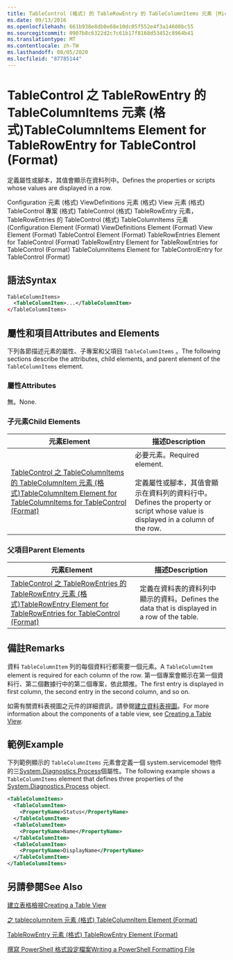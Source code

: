 ```yaml
---
title: TableControl (格式) 的 TableRowEntry 的 TableColumnItems 元素 |Microsoft Docs
ms.date: 09/13/2016
ms.openlocfilehash: 661b938e8db0e68e10dc05f552e4f3a14608bc55
ms.sourcegitcommit: 0907b8c6322d2c7c61b17f8168d53452c8964b41
ms.translationtype: MT
ms.contentlocale: zh-TW
ms.lasthandoff: 08/05/2020
ms.locfileid: "87785144"
---
```

# <a name="tablecolumnitems-element-for-tablerowentry-for-tablecontrol-format"></a><span data-ttu-id="cea20-102">TableControl 之 TableRowEntry 的 TableColumnItems 元素 (格式)</span><span class="sxs-lookup"><span data-stu-id="cea20-102">TableColumnItems Element for TableRowEntry for TableControl (Format)</span></span>

<span data-ttu-id="cea20-103">定義屬性或腳本，其值會顯示在資料列中。</span><span class="sxs-lookup"><span data-stu-id="cea20-103">Defines the properties or scripts whose values are displayed in a row.</span></span>

<span data-ttu-id="cea20-104">Configuration 元素 (格式) ViewDefinitions 元素 (格式) View 元素 (格式) TableControl 專案 (格式) TableControl (格式) TableRowEntry 元素，TableRowEntries 的 TableControl (格式) TableColumnItems 元素 (</span><span class="sxs-lookup"><span data-stu-id="cea20-104">Configuration Element (Format) ViewDefinitions Element (Format) View Element (Format) TableControl Element (Format) TableRowEntries Element for TableControl (Format) TableRowEntry Element for TableRowEntries for TableControl (Format) TableColumnItems Element for TableControlEntry for TableControl (Format)</span></span>

## <a name="syntax"></a><span data-ttu-id="cea20-105">語法</span><span class="sxs-lookup"><span data-stu-id="cea20-105">Syntax</span></span>

```xml
TableColumnItems>
  <TableColumnItem>...</TableColumnItem>
</TableColumnItems>
```

## <a name="attributes-and-elements"></a><span data-ttu-id="cea20-106">屬性和項目</span><span class="sxs-lookup"><span data-stu-id="cea20-106">Attributes and Elements</span></span>

<span data-ttu-id="cea20-107">下列各節描述元素的屬性、子專案和父項目 `TableColumnItems` 。</span><span class="sxs-lookup"><span data-stu-id="cea20-107">The following sections describe the attributes, child elements, and parent element of the `TableColumnItems` element.</span></span>

### <a name="attributes"></a><span data-ttu-id="cea20-108">屬性</span><span class="sxs-lookup"><span data-stu-id="cea20-108">Attributes</span></span>

<span data-ttu-id="cea20-109">無。</span><span class="sxs-lookup"><span data-stu-id="cea20-109">None.</span></span>

### <a name="child-elements"></a><span data-ttu-id="cea20-110">子元素</span><span class="sxs-lookup"><span data-stu-id="cea20-110">Child Elements</span></span>

|<span data-ttu-id="cea20-111">元素</span><span class="sxs-lookup"><span data-stu-id="cea20-111">Element</span></span>|<span data-ttu-id="cea20-112">描述</span><span class="sxs-lookup"><span data-stu-id="cea20-112">Description</span></span>|
|-------------|-----------------|
|[<span data-ttu-id="cea20-113">TableControl 之 TableColumnItems 的 TableColumnItem 元素 (格式)</span><span class="sxs-lookup"><span data-stu-id="cea20-113">TableColumnItem Element for TableColumnItems for TableControl (Format)</span></span>](./tablecolumnitem-element-for-tablecolumnitems-for-tablecontrol-format.md)|<span data-ttu-id="cea20-114">必要元素。</span><span class="sxs-lookup"><span data-stu-id="cea20-114">Required element.</span></span><br /><br /> <span data-ttu-id="cea20-115">定義屬性或腳本，其值會顯示在資料列的資料行中。</span><span class="sxs-lookup"><span data-stu-id="cea20-115">Defines the property or script whose value is displayed in a column of the row.</span></span>|

### <a name="parent-elements"></a><span data-ttu-id="cea20-116">父項目</span><span class="sxs-lookup"><span data-stu-id="cea20-116">Parent Elements</span></span>

|<span data-ttu-id="cea20-117">元素</span><span class="sxs-lookup"><span data-stu-id="cea20-117">Element</span></span>|<span data-ttu-id="cea20-118">描述</span><span class="sxs-lookup"><span data-stu-id="cea20-118">Description</span></span>|
|-------------|-----------------|
|[<span data-ttu-id="cea20-119">TableControl 之 TableRowEntries 的 TableRowEntry 元素 (格式)</span><span class="sxs-lookup"><span data-stu-id="cea20-119">TableRowEntry Element for TableRowEntries for TableControl (Format)</span></span>](./tablerowentry-element-for-tablerowentries-for-tablecontrol-format.md)|<span data-ttu-id="cea20-120">定義在資料表的資料列中顯示的資料。</span><span class="sxs-lookup"><span data-stu-id="cea20-120">Defines the data that is displayed in a row of the table.</span></span>|

## <a name="remarks"></a><span data-ttu-id="cea20-121">備註</span><span class="sxs-lookup"><span data-stu-id="cea20-121">Remarks</span></span>

<span data-ttu-id="cea20-122">資料 `TableColumnItem` 列的每個資料行都需要一個元素。</span><span class="sxs-lookup"><span data-stu-id="cea20-122">A `TableColumnItem` element is required for each column of the row.</span></span> <span data-ttu-id="cea20-123">第一個專案會顯示在第一個資料行、第二個數據行中的第二個專案，依此類推。</span><span class="sxs-lookup"><span data-stu-id="cea20-123">The first entry is displayed in first column, the second entry in the second column, and so on.</span></span>

<span data-ttu-id="cea20-124">如需有關資料表視圖之元件的詳細資訊，請參閱[建立資料表視圖](./creating-a-table-view.md)。</span><span class="sxs-lookup"><span data-stu-id="cea20-124">For more information about the components of a table view, see [Creating a Table View](./creating-a-table-view.md).</span></span>

## <a name="example"></a><span data-ttu-id="cea20-125">範例</span><span class="sxs-lookup"><span data-stu-id="cea20-125">Example</span></span>

<span data-ttu-id="cea20-126">下列範例顯示的 `TableColumnItems` 元素會定義一個 system.servicemodel 物件的三[System.Diagnostics.Process](/dotnet/api/System.Diagnostics.Process)個屬性。</span><span class="sxs-lookup"><span data-stu-id="cea20-126">The following example shows a `TableColumnItems` element that defines three properties of the [System.Diagnostics.Process](/dotnet/api/System.Diagnostics.Process) object.</span></span>

```xml
<TableColumnItems>
  <TableColumnItem>
    <PropertyName>Status</PropertyName>
  </TableColumnItem>
  <TableColumnItem>
    <PropertyName>Name</PropertyName>
  </TableColumnItem>
  <TableColumnItem>
    <PropertyName>DisplayName</PropertyName>
  </TableColumnItem>
</TableColumnItems>

```

## <a name="see-also"></a><span data-ttu-id="cea20-127">另請參閱</span><span class="sxs-lookup"><span data-stu-id="cea20-127">See Also</span></span>

[<span data-ttu-id="cea20-128">建立表格檢視</span><span class="sxs-lookup"><span data-stu-id="cea20-128">Creating a Table View</span></span>](./creating-a-table-view.md)

[<span data-ttu-id="cea20-129">之 tablecolumnitem 元素 (格式) </span><span class="sxs-lookup"><span data-stu-id="cea20-129">TableColumnItem Element (Format)</span></span>](./tablecolumnitem-element-for-tablecolumnitems-for-tablecontrol-format.md)

[<span data-ttu-id="cea20-130">TableRowEntry 元素 (格式) </span><span class="sxs-lookup"><span data-stu-id="cea20-130">TableRowEntry Element (Format)</span></span>](./tablerowentry-element-for-tablerowentries-for-tablecontrol-format.md)

[<span data-ttu-id="cea20-131">撰寫 PowerShell 格式設定檔案</span><span class="sxs-lookup"><span data-stu-id="cea20-131">Writing a PowerShell Formatting File</span></span>](./writing-a-powershell-formatting-file.md)
